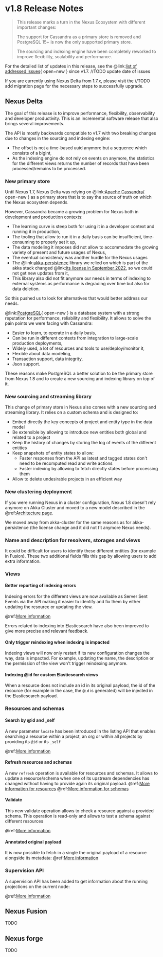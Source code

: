 # v1.8 Release Notes

> This release marks a turn in the Nexus Ecosystem with different important changes:
> 
> The support for Cassandra as a primary store is removed and PostgreSQL 15+ is now the only supported primary store.
>
> The sourcing and indexing engine have been completely reworked to improve flexibility, scalability and performance.

For the detailed list of updates in this release, see the
@link:[list of addressed issues](https://github.com/BlueBrain/nexus/issues?&q=is%3Aissue+is%3Aclosed+created%3A2022-03-15..2023-02-21+){ open=new }
since v1.7. //TODO update date of issues

If you are currently using Nexus Delta from 1.7.x, please
visit the //TODO add migration page for the necessary steps to successfully upgrade.

## Nexus Delta

The goal of this release is to improve performance, flexibility, observability and developer productivity.
This is an incremental software release that also brings several improvements.

The API is mostly backwards compatible to v1.7 with two breaking changes due to changes in the sourcing and indexing engine:

* The offset is not a time-based uuid anymore but a sequence which consists of a bigint,
* As the indexing engine do not rely on events on anymore, the statistics for the different views returns the number of records that have been processed/remains to be processed.

### New primary store

Until Nexus 1.7, Nexus Delta was relying on @link:[Apache Cassandra](https://cassandra.apache.org/_/index.html){ open=new } 
as a primary store that is to say the source of truth on which the Nexus ecosystem depends.

However, Cassandra became a growing problem for Nexus both in development and production contexts:

* The learning curve is steep both for using it in a developer context and running it in production,
* The tooling that allow to run it in a daily basis can be insufficient, time-consuming to properly set it up,
* The data modeling it imposes did not allow to accommodate the growing variety of present and future usages of Nexus,
* The eventual consistency was another hurdle for the Nexus usages
* The @link:[akka-persistence](https://doc.akka.io/docs/akka/current/typed/index-persistence.html) library we relied on 
which is part of the akka stack changed @link:[its license in September 2022](https://www.lightbend.com/blog/why-we-are-changing-the-license-for-akka), 
so we could not get new updates from it,
* This library also did not fit anymore our needs in terms of indexing to external systems as performance is degrading over time
but also for data deletion.

So this pushed us to look for alternatives that would better address our needs.

@link:[PostgreSQL](https://www.postgresql.org/){ open=new } is a database system with a strong reputation for performance, reliability and flexibility.
It allows to solve the pain points we were facing with Cassandra:

* Easier to learn, to operate in a daily basis,
* Can be run in different contexts from integration to large-scale production deployments,
* Widely used, a lot of resources and tools to use/deploy/monitor it,
* Flexible about data modeling,
* Transaction support, data integrity,
* Json support.

These reasons make PostgreSQL a better solution to be the primary store from Nexus 1.8 and to create a new sourcing
and indexing library on top of it.

### New sourcing and streaming library

This change of primary store in Nexus also comes with a new sourcing and streaming library.
It relies on a custom schema and is designed to:

* Embed directly the key concepts of project and entity type in the data model
* Be extensible by allowing to introduce new entities both global and related to a project
* Keep the history of changes by storing the log of events of the different entities
* Keep snapshots of entity states to allow:
  * Faster responses from the API as latest and tagged states don't need to be recomputed read and write actions
  * Faster indexing by allowing to fetch directly states before processing them
* Allow to delete undesirable projects in an efficient way

### New clustering deployment

If you were running Nexus in a cluster configuration, Nexus 1.8 doesn't rely anymore on Akka Cluster and moved to a new model
described in the @ref:[Architecture page](../delta/architecture.md#clustering).

We moved away from akka-cluster for the same reasons as for akka-persistence (the license change and it did not fit anymore Nexus needs).

### Name and description for resolvers, storages and views
It could be difficult for users to identify these different entities (for example in Fusion).
These two additional fields fills this gap by allowing users to add extra information.

### Views

#### Better reporting of indexing errors
Indexing errors for the different views are now available as Server Sent Events via the API making it easier to 
identify and fix them by either updating the resource or updating the view.

@ref:[More information](../delta/api/views/index.md#fetch-indexing-failures)

Errors related to indexing into Elasticsearch have also been improved to give more precise and relevant feedback. 

#### Only trigger reindexing when indexing is impacted

Indexing views will now only restart if its new configuration changes the way, data is impacted.
For example, updating the name, the description or the permission of the view won't trigger reindexing anymore.

#### Indexing @id for custom Elasticsearch views

When a resource does not include an id in its original payload, the id of the resource (for example in the case,
the `@id` is generated) will be injected in the Elasticsearch payload.

### Resources and schemas

#### Search by @id and _self

A new parameter `locate` has been introduced in the listing API that enables searching a resource within a project, an org
or within all projects by providing its `@id` or its `_self`

@ref:[More information](../delta/api/schemas-api.md#list)

#### Refresh resources and schemas
A new `refresh` operation is available for resources and schemas. It allows to update a resource/schema when one of its
upstream dependencies has changed without having to provide again its original payload.
@ref:[More information for resources](../delta/api/resources-api.md#refresh)
@ref:[More information for schemas](../delta/api/schemas-api.md#refresh)

#### Validate
This new validate operation allows to check a resource against a provided schema.
This operation is read-only and allows to test a schema against different resources

@ref:[More information](../delta/api/resources-api.md#validate)

#### Annotated original payload

It is now possible to fetch in a single the original payload of a resource alongside its metadata:
@ref:[More information](../delta/api/resources-api.md#fetch-original-payload)

### Supervision API

A supervision API has been added to get information about the running projections on the current node:

@ref:[More information](../delta/api/supervision-api.md)

## Nexus Fusion

TODO

## Nexus forge

TODO